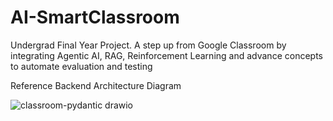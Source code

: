 # AI-SmartClassroom
Undergrad Final Year Project. A step up from Google Classroom by integrating Agentic AI, RAG, Reinforcement Learning and advance concepts to automate evaluation and testing

Reference Backend Architecture Diagram

![classroom-pydantic drawio](https://github.com/user-attachments/assets/468454de-113d-4d72-91f4-5a8310d86eb2)
